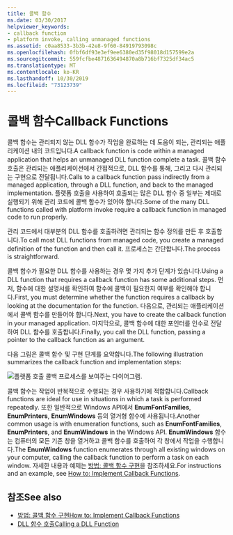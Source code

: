 ```yaml
---
title: 콜백 함수
ms.date: 03/30/2017
helpviewer_keywords:
- callback function
- platform invoke, calling unmanaged functions
ms.assetid: c0aa8533-3b3b-42e8-9f60-84919793098c
ms.openlocfilehash: 0fbf6df93e3ef9ee6380ed35f98018d157599e2a
ms.sourcegitcommit: 559fcfbe4871636494870a8b716bf7325df34ac5
ms.translationtype: MT
ms.contentlocale: ko-KR
ms.lasthandoff: 10/30/2019
ms.locfileid: "73123739"
---
```

# <a name="callback-functions"></a><span data-ttu-id="53cb7-102">콜백 함수</span><span class="sxs-lookup"><span data-stu-id="53cb7-102">Callback Functions</span></span>
<span data-ttu-id="53cb7-103">콜백 함수는 관리되지 않는 DLL 함수가 작업을 완료하는 데 도움이 되는, 관리되는 애플리케이션 내의 코드입니다.</span><span class="sxs-lookup"><span data-stu-id="53cb7-103">A callback function is code within a managed application that helps an unmanaged DLL function complete a task.</span></span> <span data-ttu-id="53cb7-104">콜백 함수 호출은 관리되는 애플리케이션에서 간접적으로, DLL 함수를 통해, 그리고 다시 관리되는 구현으로 전달됩니다.</span><span class="sxs-lookup"><span data-stu-id="53cb7-104">Calls to a callback function pass indirectly from a managed application, through a DLL function, and back to the managed implementation.</span></span> <span data-ttu-id="53cb7-105">플랫폼 호출을 사용하여 호출되는 많은 DLL 함수 중 일부는 제대로 실행되기 위해 관리 코드에 콜백 함수가 있어야 합니다.</span><span class="sxs-lookup"><span data-stu-id="53cb7-105">Some of the many DLL functions called with platform invoke require a callback function in managed code to run properly.</span></span>  
  
 <span data-ttu-id="53cb7-106">관리 코드에서 대부분의 DLL 함수를 호출하려면 관리되는 함수 정의를 만든 후 호출합니다.</span><span class="sxs-lookup"><span data-stu-id="53cb7-106">To call most DLL functions from managed code, you create a managed definition of the function and then call it.</span></span> <span data-ttu-id="53cb7-107">프로세스는 간단합니다.</span><span class="sxs-lookup"><span data-stu-id="53cb7-107">The process is straightforward.</span></span>  
  
 <span data-ttu-id="53cb7-108">콜백 함수가 필요한 DLL 함수를 사용하는 경우 몇 가지 추가 단계가 있습니다.</span><span class="sxs-lookup"><span data-stu-id="53cb7-108">Using a DLL function that requires a callback function has some additional steps.</span></span> <span data-ttu-id="53cb7-109">먼저, 함수에 대한 설명서를 확인하여 함수에 콜백이 필요한지 여부를 확인해야 합니다.</span><span class="sxs-lookup"><span data-stu-id="53cb7-109">First, you must determine whether the function requires a callback by looking at the documentation for the function.</span></span> <span data-ttu-id="53cb7-110">다음으로, 관리되는 애플리케이션에서 콜백 함수를 만들어야 합니다.</span><span class="sxs-lookup"><span data-stu-id="53cb7-110">Next, you have to create the callback function in your managed application.</span></span> <span data-ttu-id="53cb7-111">마지막으로, 콜백 함수에 대한 포인터를 인수로 전달하여 DLL 함수를 호출합니다.</span><span class="sxs-lookup"><span data-stu-id="53cb7-111">Finally, you call the DLL function, passing a pointer to the callback function as an argument.</span></span> 
 
 <span data-ttu-id="53cb7-112">다음 그림은 콜백 함수 및 구현 단계를 요약합니다.</span><span class="sxs-lookup"><span data-stu-id="53cb7-112">The following illustration summarizes the callback function and implementation steps:</span></span>  
  
 ![플랫폼 호출 콜백 프로세스를 보여주는 다이어그램.](./media/callback-functions/platform-invoke-callback-process.gif)  
  
 <span data-ttu-id="53cb7-114">콜백 함수는 작업이 반복적으로 수행되는 경우 사용하기에 적합합니다.</span><span class="sxs-lookup"><span data-stu-id="53cb7-114">Callback functions are ideal for use in situations in which a task is performed repeatedly.</span></span> <span data-ttu-id="53cb7-115">또한 일반적으로 Windows API에서 **EnumFontFamilies**, **EnumPrinters**, **EnumWindows** 등의 열거형 함수에 사용됩니다.</span><span class="sxs-lookup"><span data-stu-id="53cb7-115">Another common usage is with enumeration functions, such as **EnumFontFamilies**, **EnumPrinters**, and **EnumWindows** in the Windows API.</span></span> <span data-ttu-id="53cb7-116">**EnumWindows** 함수는 컴퓨터의 모든 기존 창을 열거하고 콜백 함수를 호출하여 각 창에서 작업을 수행합니다.</span><span class="sxs-lookup"><span data-stu-id="53cb7-116">The **EnumWindows** function enumerates through all existing windows on your computer, calling the callback function to perform a task on each window.</span></span> <span data-ttu-id="53cb7-117">자세한 내용과 예제는 [방법: 콜백 함수 구현](how-to-implement-callback-functions.md)을 참조하세요.</span><span class="sxs-lookup"><span data-stu-id="53cb7-117">For instructions and an example, see [How to: Implement Callback Functions](how-to-implement-callback-functions.md).</span></span>  
  
## <a name="see-also"></a><span data-ttu-id="53cb7-118">참조</span><span class="sxs-lookup"><span data-stu-id="53cb7-118">See also</span></span>

- [<span data-ttu-id="53cb7-119">방법: 콜백 함수 구현</span><span class="sxs-lookup"><span data-stu-id="53cb7-119">How to: Implement Callback Functions</span></span>](how-to-implement-callback-functions.md)
- [<span data-ttu-id="53cb7-120">DLL 함수 호출</span><span class="sxs-lookup"><span data-stu-id="53cb7-120">Calling a DLL Function</span></span>](calling-a-dll-function.md)
